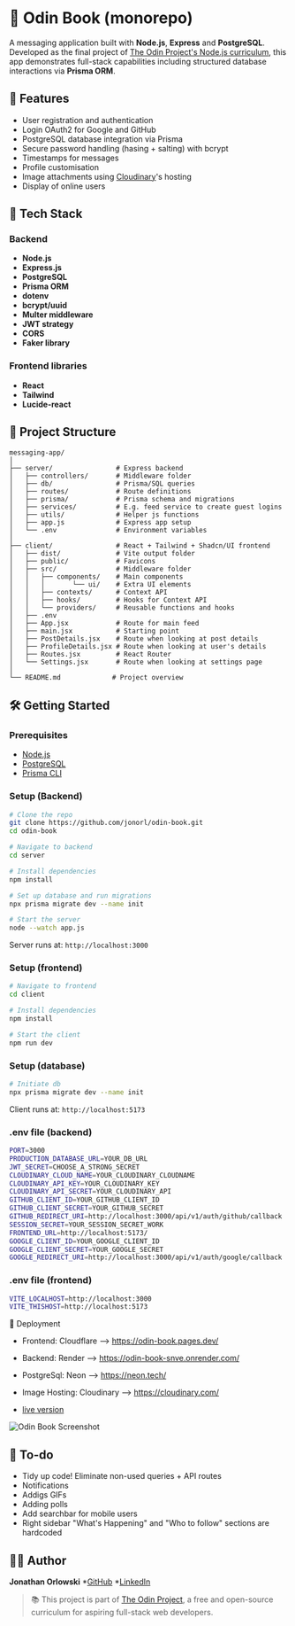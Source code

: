 # 📝 Odin Book (monorepo)

A messaging application built with **Node.js**, **Express** and **PostgreSQL**. Developed as the final project of [The Odin Project's Node.js curriculum](https://www.theodinproject.com/lessons/node-path-nodejs-odin-book), this app demonstrates full-stack capabilities including structured database interactions via **Prisma ORM**.

## 🚀 Features

- User registration and authentication
- Login OAuth2 for Google and GitHub
- PostgreSQL database integration via Prisma
- Secure password handling (hasing + salting)  with bcrypt
- Timestamps for messages
- Profile customisation
- Image attachments using [Cloudinary](https://cloudinary.com/)'s hosting
- Display of online users

## 🧱 Tech Stack

### Backend
- **Node.js**
- **Express.js**
- **PostgreSQL**
- **Prisma ORM**
- **dotenv**
- **bcrypt/uuid**
- **Multer middleware**
- **JWT strategy**
- **CORS**
- **Faker library**

### Frontend libraries
- **React**
- **Tailwind**
- **Lucide-react**

## 📁 Project Structure

```
messaging-app/
│
├── server/                # Express backend
│   ├── controllers/       # Middleware folder
│   ├── db/                # Prisma/SQL queries
│   ├── routes/            # Route definitions
│   ├── prisma/            # Prisma schema and migrations
│   ├── services/          # E.g. feed service to create guest logins
│   ├── utils/             # Helper js functions
│   ├── app.js             # Express app setup
│   └── .env               # Environment variables
│
├── client/                # React + Tailwind + Shadcn/UI frontend
│   ├── dist/              # Vite output folder
│   ├── public/            # Favicons
│   ├── src/               # Middleware folder
│   │   ├── components/    # Main components
│   │   │       └── ui/    # Extra UI elements
│   │   ├── contexts/      # Context API
│   │   ├── hooks/         # Hooks for Context API
│   │   └── providers/     # Reusable functions and hooks
│   ├── .env
│   ├── App.jsx            # Route for main feed
│   ├── main.jsx           # Starting point 
│   ├── PostDetails.jsx    # Route when looking at post details
│   ├── ProfileDetails.jsx # Route when looking at user's details
│   ├── Routes.jsx         # React Router
│   └── Settings.jsx       # Route when looking at settings page
│
└── README.md             # Project overview
```

## 🛠️ Getting Started

### Prerequisites

- [Node.js](https://nodejs.org/)
- [PostgreSQL](https://www.postgresql.org/)
- [Prisma CLI](https://www.prisma.io/)

### Setup (Backend)

```bash
# Clone the repo
git clone https://github.com/jonorl/odin-book.git
cd odin-book

# Navigate to backend
cd server

# Install dependencies
npm install

# Set up database and run migrations
npx prisma migrate dev --name init

# Start the server
node --watch app.js
```

Server runs at: `http://localhost:3000`

### Setup (frontend)

```bash
# Navigate to frontend
cd client

# Install dependencies
npm install

# Start the client
npm run dev
```

### Setup (database)

```bash
# Initiate db
npx prisma migrate dev --name init
```
Client runs at: `http://localhost:5173`

### .env file (backend)
```bash
PORT=3000
PRODUCTION_DATABASE_URL=YOUR_DB_URL
JWT_SECRET=CHOOSE_A_STRONG_SECRET
CLOUDINARY_CLOUD_NAME=YOUR_CLOUDINARY_CLOUDNAME
CLOUDINARY_API_KEY=YOUR_CLOUDINARY_KEY
CLOUDINARY_API_SECRET=YOUR_CLOUDINARY_API
GITHUB_CLIENT_ID=YOUR_GITHUB_CLIENT_ID
GITHUB_CLIENT_SECRET=YOUR_GITHUB_SECRET
GITHUB_REDIRECT_URI=http://localhost:3000/api/v1/auth/github/callback
SESSION_SECRET=YOUR_SESSION_SECRET_WORK
FRONTEND_URL=http://localhost:5173/
GOOGLE_CLIENT_ID=YOUR_GOOGLE_CLIENT_ID
GOOGLE_CLIENT_SECRET=YOUR_GOOGLE_SECRET
GOOGLE_REDIRECT_URI=http://localhost:3000/api/v1/auth/google/callback
```

### .env file (frontend)
```bash
VITE_LOCALHOST=http://localhost:3000
VITE_THISHOST=http://localhost:5173
```

🚀 Deployment

* Frontend: Cloudflare --> https://odin-book.pages.dev/
* Backend: Render --> https://odin-book-snve.onrender.com/
* PostgreSql: Neon --> https://neon.tech/
* Image Hosting: Cloudinary --> https://cloudinary.com/

* [live version](https://odin-book.pages.dev/)

![Odin Book Screenshot](https://res.cloudinary.com/dqqdfeuo1/image/upload/v1754577758/Screenshot_2025-08-07_174225_upzgrc.png "Screenshot of my Odin Book")

## 🧱 To-do

- Tidy up code! Eliminate non-used queries + API routes
- Notifications
- Addigs GIFs
- Adding polls
- Add searchbar for mobile users
- Right sidebar "What's Happening" and "Who to follow" sections are hardcoded

## 👨‍💻 Author

**Jonathan Orlowski**
*[GitHub](https://github.com/jonorl)
*[LinkedIn](https://www.linkedin.com/in/jonathan-orlowski-58910b21/)

> 📚 This project is part of [The Odin Project](https://www.theodinproject.com/), a free and open-source curriculum for aspiring full-stack web developers.
